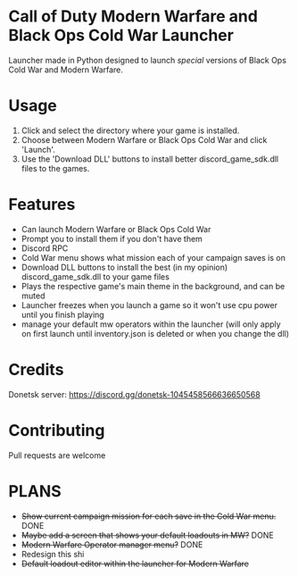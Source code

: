 # Call of Duty Modern Warfare and Black Ops Cold War Launcher
Launcher made in Python designed to launch *special* versions of Black Ops Cold War and Modern Warfare.

# Usage

1. Click and select the directory where your game is installed.
2. Choose between Modern Warfare or Black Ops Cold War and click 'Launch'.
3. Use the 'Download DLL' buttons to install better discord_game_sdk.dll files to the games.

# Features
- Can launch Modern Warfare or Black Ops Cold War
- Prompt you to install them if you don't have them
- Discord RPC
- Cold War menu shows what mission each of your campaign saves is on
- Download DLL buttons to install the best (in my opinion) discord_game_sdk.dll to your game files
- Plays the respective game's main theme in the background, and can be muted
- Launcher freezes when you launch a game so it won't use cpu power until you finish playing
- manage your default mw operators within the launcher (will only apply on first launch until inventory.json is deleted or when you change the dll)

# Credits
Donetsk server: https://discord.gg/donetsk-1045458566636650568

# Contributing
Pull requests are welcome

# PLANS

- ~~Show current campaign mission for each save in the Cold War menu.~~ DONE
- ~~Maybe add a screen that shows your default loadouts in MW?~~ DONE
- ~~Modern Warfare Operator manager menu?~~ DONE
- Redesign this shi
- ~~Default loadout editor within the launcher for Modern Warfare~~
